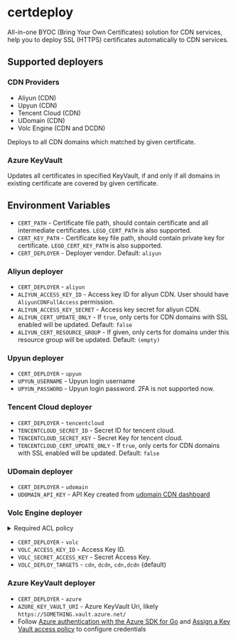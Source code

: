 # certdeploy

All-in-one BYOC (Bring Your Own Certificates) solution for CDN services, help you to deploy 
SSL (HTTPS) certificates automatically to CDN services.

## Supported deployers

### CDN Providers

* Aliyun (CDN)
* Upyun (CDN)
* Tencent Cloud (CDN)
* UDomain (CDN)
* Volc Engine (CDN and DCDN)

Deploys to all CDN domains which matched by given certificate.

### Azure KeyVault

Updates all certificates in specified KeyVault, if and only if all domains in existing 
certificate are covered by given certificate.

## Environment Variables

* `CERT_PATH` - Certificate file path, should contain certificate and all intermediate certificates. `LEGO_CERT_PATH` is also supported.
* `CERT_KEY_PATH` - Certificate key file path, should contain private key for certificate. `LEGO_CERT_KEY_PATH` is also supported.
* `CERT_DEPLOYER` - Deployer vendor. Default: `aliyun`

### Aliyun deployer

* `CERT_DEPLOYER` - `aliyun`
* `ALIYUN_ACCESS_KEY_ID` - Access key ID for aliyun CDN. User should have `AliyunCDNFullAccess` permission.
* `ALIYUN_ACCESS_KEY_SECRET` - Access key secret for aliyun CDN.
* `ALIYUN_CERT_UPDATE_ONLY` - If `true`, only certs for CDN domains with SSL enabled will be updated. Default: `false`
* `ALIYUN_CERT_RESOURCE_GROUP` - If given, only certs for domains under this resource group will be updated. Default: `(empty)`

### Upyun deployer

* `CERT_DEPLOYER` - `upyun`
* `UPYUN_USERNAME` - Upyun login username
* `UPYUN_PASSWORD` - Upyun login password. 2FA is not supported now.

### Tencent Cloud deployer

* `CERT_DEPLOYER` - `tencentcloud`
* `TENCENTCLOUD_SECRET_ID` - Secret ID for tencent cloud.
* `TENCENTCLOUD_SECRET_KEY` - Secret Key for tencent cloud.
* `TENCENTCLOUD_CERT_UPDATE_ONLY` - If `true`, only certs for CDN domains with SSL enabled will be updated. Default: `false`

### UDomain deployer

* `CERT_DEPLOYER` - `udomain`
* `UDOMAIN_API_KEY` - API Key created from [udomain CDN dashboard](https://cdn.8338.hk/key)

### Volc Engine deployer

<details>
<summary>Required ACL policy</summary>

```json
{
  "Statement": [{
      "Effect": "Allow",
      "Action": [
        "dcdn:ListCertBind",
        "dcdn:CreateCertBind",
        "CDN:AddCdnCertificate",
        "CDN:DescribeCertConfig",
        "CDN:BatchDeployCert"
      ],
      "Resource": ["*"]
  }]
}
```

</details>

* `CERT_DEPLOYER` - `volc`
* `VOLC_ACCESS_KEY_ID` - Access Key ID.
* `VOLC_SECRET_ACCESS_KEY` - Secret Access Key.
* `VOLC_DEPLOY_TARGETS` - `cdn`, `dcdn`, `cdn,dcdn` (default)

### Azure KeyVault deployer

* `CERT_DEPLOYER` - `azure`
* `AZURE_KEY_VAULT_URI` - Azure KeyVault Uri, likely `https://SOMETHING.vault.azure.net/`
* Follow [Azure authentication with the Azure SDK for Go](https://learn.microsoft.com/en-us/azure/developer/go/azure-sdk-authentication) 
  and [Assign a Key Vault access policy](https://learn.microsoft.com/en-us/azure/key-vault/general/assign-access-policy)
  to configure credentials
